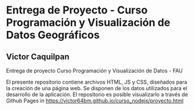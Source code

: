 # Entrega de Proyecto - Curso Programación y Visualización de Datos Geográficos

## Victor Caquilpan

Entrega de proyecto Curso Programación y Visualización de Datos - FAU

El presente repositorio contiene archivos HTML, JS y CSS, diseñados para la creación de una página web. Se disponen de los datos utilizados para el desarrollo de la aplicación. El repositorio es posible visualizarlo a través de Github Pages in https://victor64bm.github.io/curso_nodejs/proyecto.html

